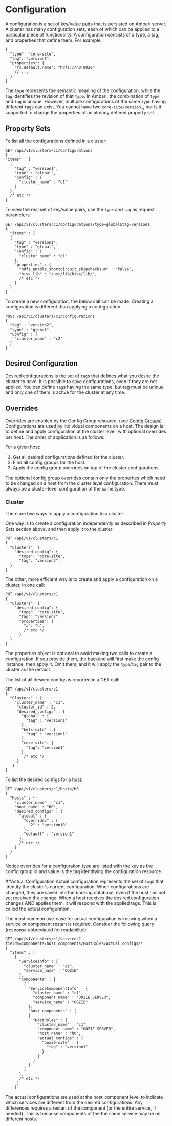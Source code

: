 <!---
Licensed to the Apache Software Foundation (ASF) under one or more
contributor license agreements. See the NOTICE file distributed with
this work for additional information regarding copyright ownership.
The ASF licenses this file to You under the Apache License, Version 2.0
(the "License"); you may not use this file except in compliance with
the License. You may obtain a copy of the License at

http://www.apache.org/licenses/LICENSE-2.0

Unless required by applicable law or agreed to in writing, software
distributed under the License is distributed on an "AS IS" BASIS,
WITHOUT WARRANTIES OR CONDITIONS OF ANY KIND, either express or implied.
See the License for the specific language governing permissions and
limitations under the License.
-->

# Configuration
A configuration is a set of key/value pairs that is persisted on Ambari server.  A cluster has many configuration sets, each of which can be applied to a particular piece of functionality.  A configuration consists of a type, a tag, and properties that define them.  For example:
    
    {
      "type": "core-site",
      "tag": "version1",
      "properties": {
        "fs.default.name": "hdfs://h0:8020"
        // ...
      }
    }
    
The `type` represents the semantic meaning of the configuration, while the `tag` identifies the revision of that `type`.  In Ambari, the combination of `type` and `tag` is unique.  However, multiple configurations of the same `type` having different `tag`s can exist.  You cannot have two `core-site/version1`, nor is it supported to change the properties of an already defined property set.

## Property Sets
To list all the configurations defined in a cluster:

    GET /api/v1/clusters/c1/configurations
    {
    "items" : [
      {
        "tag" : "version1",
        "type" : "global",
        "Config" : {
          "cluster_name" : "c1"
        }
      },
      /* etc */   
    }
To view the real set of key/value pairs, use the `type` and `tag` as request parameters:

    GET /api/v1/clusters/c1/configurations?type=global&tag=version1
    {
      "items" : [
      {
        "tag" : "version1",
        "type" : "global",
        "Config" : {
          "cluster_name" : "c1"
        },
        "properties" : {
          "hdfs_enable_shortcircuit_skipchecksum" : "false",
          "hive_lib" : "/usr/lib/hive/lib/",
          /* etc */
        }
      }
    }

To create a new configuration, the below call can be made. Creating a configuration is different than applying a configuration.
    
    POST /api/v1/clusters/c1/configurations
    {
      "tag" : "version2",
      "type" : "global",
      "Config" : {
        "cluster_name" : "c2"
      }
    }


## Desired Configuration
Desired configurations is the set of `tag`s that defines what you desire the cluster to have.  It 
is possible to save configurations, even if they are not applied.  You can define `tag`s having 
the same type, but tag must be unique and only one of them is active for the cluster at any 
time.

## Overrides
Overrides are enabled by the Config Group resource. (see [Config Groups](config-groups.md))
Configurations are used by individual components on a host. The design is to define and apply configuration at the cluster level, with optional overrides per host. The order of application is as follows:

For a given host:
1. Get all desired configurations defined for the cluster.
2. Find all config groups for the host.
3. Apply the config group overrides on top of the cluster configurations.

The optional config group overrides contain only the properties which need to be changed on a host from the cluster level configuration.
There must always be a cluster-level configuration of the same type.


### Cluster
There are two ways to apply a configuration to a cluster. 

One way is to create a configuration independently as described in *Property Sets* section above, 
and then apply it to the cluster:

    PUT /api/v1/clusters/c1
    {
      "Clusters": {
        "desired_config": {
          "type": "core-site",
          "tag": "version2",
      }
    }

The other, more efficient way is to create and apply a configuration on a cluster, in one call:

    PUT /api/v1/clusters/c1
    {
      "Clusters": {
        "desired_config": {
          "type": "core-site",
          "tag": "version2",
          "properties": {
            "a": "b",
            /* etc */
          }
      }
    }
    
The properties object is optional to avoid making two calls to create a configuration.  If you provide them, the backend will first make the config instance, then apply it.  Omit them, and it will apply the `type`/`tag` pair to the cluster as the default.

The list of all desired configs is reported in a GET call:
    
    GET /api/v1/clusters/c1
    {
      "Clusters" : {
        "cluster_name" : "c1",
         "cluster_id" : 2,
         "desired_configs" : {
           "global" : {
             "tag" : "version1"
           },
           "hdfs-site" : {
             "tag" : "version1"
           },
           "core-site": {
             "tag": "version1"
           },
            /* etc */
         }
       }
    }

To list the desired configs for a host:
    
    GET /api/v1/clusters/c1/hosts/h0
    {
      "Hosts" : {
        "cluster_name" : "c1",
        "host_name" : "h0",
        "desired_configs" : {
          "global" : {
            "overrides" : {
              "2" : "version10"
            },
            "default" : "version1"
          },
          /* etc */
        }
      }
    }

Notice overrides for a configuration type are listed with the key as the config group id and value is the tag identifying the configuration resource.

##Actual Configuration
Actual configuration represents the set of `tag`s that identify the cluster's current configuration.  When configurations are changed, they are saved into the backing database, even if the host has not yet received the change.  When a 
host receives the desired configuration changes AND applies them, it will respond with the applied tags. This is called the actual configuration.

The most common use-case for actual configuration is knowing when a service or component restart is required.  Consider the following query (response abbreviated for readability):

    GET /api/v1/clusters/c1/services?fields=components/host_components/HostRoles/actual_configs/*
    {
      "items" : [
        {
          "ServiceInfo" : {
            "cluster_name" : "c1",
            "service_name" : "OOZIE"
          },
          "components" : [
            {
              "ServiceComponentInfo" : {
                "cluster_name" : "c1",
                "component_name" : "OOZIE_SERVER",
                "service_name" : "OOZIE"
              },
              "host_components" : [
              {
                "HostRoles" : {
                  "cluster_name" : "c1",
                  "component_name" : "OOZIE_SERVER",
                  "host_name" : "h0",
                  "actual_configs" : {
                    "oozie-site" : {
                      "tag" : "version1"
                    }
                  }
                }
              }
            ]
          },
          /* etc */
         ]
        }
The actual configurations are used at the host_component level to indicate which services are different from the desired configurations.  Any differences requires a restart of the component (or the entire service, if needed).  This is because components of the the same service may be on different hosts.
